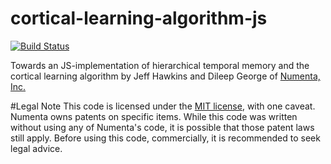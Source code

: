cortical-learning-algorithm-js
==============================

[![Build Status](https://travis-ci.org/mirkoklukas/cortical-learning-algorithm-js.svg?branch=master)](https://travis-ci.org/mirkoklukas/cortical-learning-algorithm-js)

Towards an JS-implementation of hierarchical temporal memory and the cortical learning algorithm by Jeff Hawkins and Dileep George of [Numenta, Inc.](http://numenta.com/)

#Legal Note 
This code is licensed under the [MIT license](https://opensource.org/licenses/mit-license.php), with one caveat. Numenta owns patents on specific items. While this code was written without using any of Numenta's code, it is possible that those patent laws still apply. Before using this code, commercially, it is recommended to seek legal advice.
